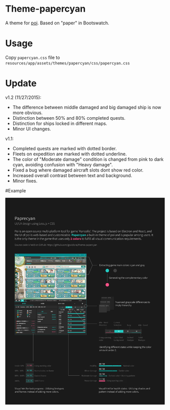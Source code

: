 # Theme-papercyan
A theme for [poi](https://github.com/poooi/poi). Based on "paper" in Bootswatch.

# Usage
Copy `papercyan.css` file to `resources/app/assets/themes/papercyan/css/papercyan.css`

# Update

v1.2 (11/27/2015):

- The difference between middle damaged and big damaged ship is now more obvious.
- Distinction between 50% and 80% completed quests.
- Distinction for ships locked in different maps.
- Minor UI changes.

v1.1:

- Completed quests are marked with dotted border.
- Fleets on expedition are marked with dotted underline.
- The color of "Moderate damage" condition is changed from pink to dark cyan, avoiding confusion with "Heavy damage".
- Fixed a bug where damaged aircraft slots dont show red color.
- Increased overall contrast between text and background.
- Minor fixes.

#Example

![Alt text](/Example.jpg?raw=true "example")
